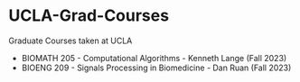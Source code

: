 # UCLA-Grad-Courses
Graduate Courses taken at UCLA

- BIOMATH 205 - Computational Algorithms - Kenneth Lange (Fall 2023)
- BIOENG 209 - Signals Processing in Biomedicine - Dan Ruan (Fall 2023)
